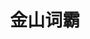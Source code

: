 ﻿---
id: 1730
title: "金山词霸"
weight: 1730
version: "0.1.0-lnd.edu1"
updateTime: "2023-08-23T14:40:30"
debName: "http://113.24.212.22:8090/upload/file/jscb_0.1.0-lnd.edu1_loongarch64.deb"
debSize: "71.8 MB"
command: "/opt/jscb/jscb"
compatibility: 3
---
